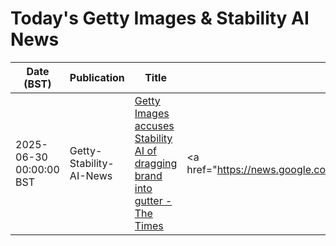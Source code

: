 # Today's Getty Images & Stability AI News

| Date (BST) | Publication | Title | Summary |
|------------|-------------|-------|---------|
| 2025-06-30 00:00:00 BST | Getty-Stability-AI-News | [Getty Images accuses Stability AI of dragging brand into gutter - The Times](https://news.google.com/rss/articles/CBMizAFBVV95cUxOYmRHY2NoREE0TUtwc0ZQbkN0ZlZWb0R4bG52WjQtTFhPcVBoLWZjYldORG5DTE9rVkx0YXNFdno1MVJoQzc4NFd4VXpVaENZRUk5N0lwR3Iycjh5MVp4VFFfOWkwXzlpVGhCNnBPQUZ0TGFySV95ZUx4clVfcVRtdDhJSlpfcWp3cjF2NlpkZk1ubnlTMnBNcVZXUkpTOXF5ckdsNURQTlZ5bzYycjZHZlF5OFlKaDhCWXhVWDdHWUFhYk1aUFJhOEFQM2o?oc=5) | <a href="https://news.google.com/rss/articles/CBMizAFBVV95cUxOYmRHY2NoREE0TUtwc0ZQbkN0ZlZWb0R4bG52WjQtTFhPcVBoLWZjYldORG5DTE9rVkx0YXNFdno1MVJoQzc4NFd4VXpVaENZRUk5N0lwR3Iycjh5MVp4VFFfOWkwXzlpVGhCNnBPQU... |
